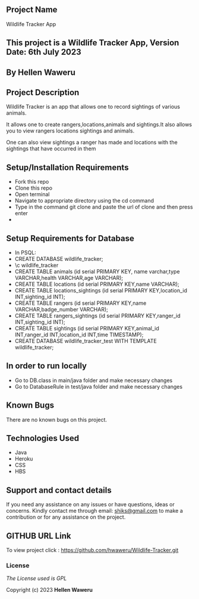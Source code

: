 ## Project Name

Wildlife Tracker App

## This project is a Wildlife Tracker App, Version Date: 6th July 2023

## By **Hellen Waweru**

## Project Description
<p>Wildlife Tracker is an app that allows one to record sightings of various animals.</p>

<p>It allows one to create rangers,locations,animals and sightings.It also allows you to view rangers locations sightings and animals.</p>

<p>One can also view sightings a ranger has made and locations with the sightings that have occurred in them</p>

## Setup/Installation Requirements
* Fork this repo
* Clone this repo
* Open terminal
* Navigate to appropriate directory using the cd command
* Type in the command git clone and paste the url of clone and then press enter
* 
## Setup Requirements for Database
* In PSQL:
* CREATE DATABASE wildlife_tracker;
* \c wildlife_tracker
* CREATE TABLE animals (id serial PRIMARY KEY, name varchar,type VARCHAR,health VARCHAR,age VARCHAR);
* CREATE TABLE locations (id serial PRIMARY KEY,name VARCHAR);
* CREATE TABLE locations_sightings (id serial PRIMARY KEY,location_id INT,sighting_id INT);
* CREATE TABLE rangers (id serial PRIMARY KEY,name VARCHAR,badge_number VARCHAR);
* CREATE TABLE rangers_sightings (id serial PRIMARY KEY,ranger_id INT,sighting_id INT);
* CREATE TABLE sightings (id serial PRIMARY KEY,animal_id INT,ranger_id INT,location_id INT,time TIMESTAMP);
* CREATE DATABASE wildlife_tracker_test WITH TEMPLATE wildlife_tracker;
## In order to run locally
* Go to DB.class in main/java folder and make necessary changes
* Go to DatabaseRule in test/java folder and make necessary changes

## Known Bugs

There are no known bugs on this project.

## Technologies Used

* Java
* Heroku
* CSS
* HBS

## Support and contact details

If you need any assistance on any issues or have questions, ideas or concerns. Kindly contact me through email: shiks@gmail.com to make a contribution or for any assistance on the project.

## GITHUB URL Link

To view project click :  https://github.com/hwaweru/Wildlife-Tracker.git

### License

_The License used is GPL_

Copyright (c) 2023 **Hellen Waweru**